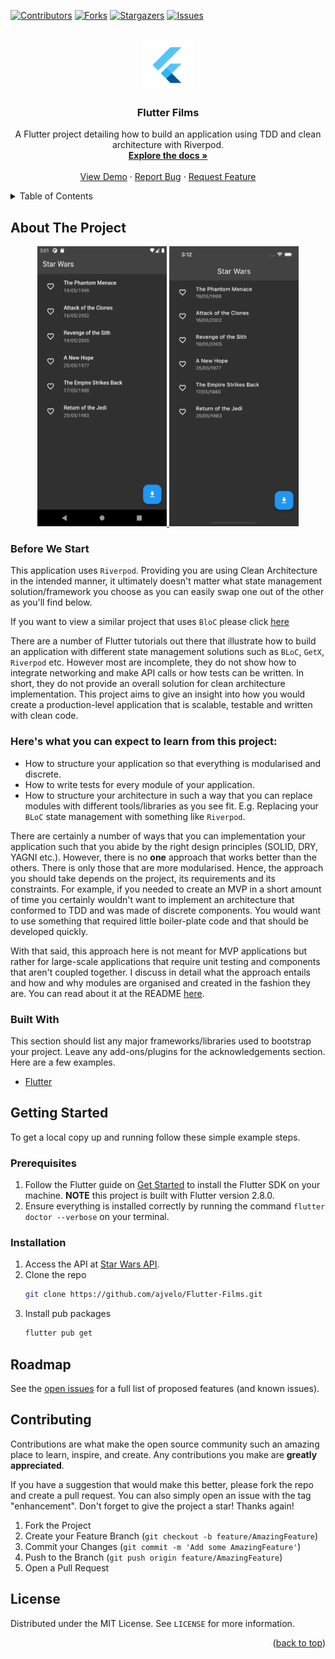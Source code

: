<div id="top"></div>

[![Contributors][contributors-shield]][contributors-url]
[![Forks][forks-shield]][forks-url]
[![Stargazers][stars-shield]][stars-url]
[![Issues][issues-shield]][issues-url]



<!-- PROJECT LOGO -->
<br />
<div align="center">
  <a href="https://github.com/ajvelo/Flutter-Films">
    <img src="web/icons/Icon-192.png" alt="Logo" width="80" height="80">
  </a>

  <h3 align="center">Flutter Films</h3>

  <p align="center">
    A Flutter project detailing how to build an application using TDD and clean architecture with Riverpod.
    <br />
    <a href="https://github.com/ajvelo/Flutter-Films"><strong>Explore the docs »</strong></a>
    <br />
    <br />
    <a href="https://github.com/ajvelo/Flutter-Films">View Demo</a>
    ·
    <a href="https://github.com/ajvelo/Flutter-Films/issues">Report Bug</a>
    ·
    <a href="https://github.com/ajvelo/Flutter-Films/issues">Request Feature</a>
  </p>
</div>



<!-- TABLE OF CONTENTS -->
<details>
  <summary>Table of Contents</summary>
  <ol>
    <li>
      <a href="#about-the-project">About The Project</a>
      <ul>
        <li><a href="#built-with">Built With</a></li>
      </ul>
    </li>
    <li>
      <a href="#getting-started">Getting Started</a>
      <ul>
        <li><a href="#prerequisites">Prerequisites</a></li>
        <li><a href="#installation">Installation</a></li>
      </ul>
    </li>
  </ol>
</details>



## About The Project

<div>
<p align="center">
  <a href="https://github.com/ajvelo/Flutter-Films">
      <img src="screenshots/android/android-home.png" alt="Screenshot" width="207" height="448">
      <img src="screenshots/ios/ios-home.png" alt="Screenshot2" width="207" height="448">
  </a>
</p>
</div>

### Before We Start

This application uses `Riverpod`. Providing you are using Clean Architecture in the intended manner, it ultimately doesn't matter what state management solution/framework you choose as you can easily swap one out of the other as you'll find below.

If you want to view a similar project that uses `BloC` please click <a href="https://github.com/ajvelo/Flutter-News">here</a>

There are a number of Flutter tutorials out there that illustrate how to build an application with different state management solutions such as `BLoC`, `GetX`, `Riverpod` etc. However most are incomplete, they do not show how to integrate networking and make API calls or how tests can be written. In short, they do not provide an overall solution for clean architecture implementation. This project aims to give an insight into how you would create a production-level application that is scalable, testable and written with clean code.

### Here's what you can expect to learn from this project:

* How to structure your application so that everything is modularised and discrete.
* How to write tests for every module of your application.
* How to structure your architecture in such a way that you can replace modules with different tools/libraries as you see fit. E.g. Replacing your `BLoC` state management with something like `Riverpod`.

There are certainly a number of ways that you can implementation your application such that you abide by the right design principles (SOLID, DRY, YAGNI etc.). However, there is no <strong>one</strong> approach that works better than the others. There is only those that are more modularised. Hence, the approach you should take depends on the project, its requirements and its constraints. For example, if you needed to create an MVP in a short amount of time you certainly wouldn't want to implement an architecture that conformed to TDD and was made of discrete components. You would want to use something that required little boiler-plate code and that should be developed quickly.

With that said, this approach here is not meant for MVP applications but rather for large-scale applications that require unit testing and components that aren't coupled together. I discuss in detail what the approach entails and how and why modules are organised and created in the fashion they are. You can read about it at the README <a href="https://github.com/ajvelo/Flutter-Films/tree/master/flutter_Films">here</a>.

### Built With

This section should list any major frameworks/libraries used to bootstrap your project. Leave any add-ons/plugins for the acknowledgements section. Here are a few examples.

* [Flutter](https://flutter.dev)

## Getting Started

To get a local copy up and running follow these simple example steps.

### Prerequisites

1. Follow the Flutter guide on [Get Started](https://docs.flutter.dev/get-started/install) to install the Flutter SDK on your machine. <strong>NOTE</strong> this project is built with Flutter version 2.8.0.
2. Ensure everything is installed correctly by running the command `flutter doctor --verbose` on your terminal.

### Installation

1. Access the API at [Star Wars API](https://www.swapi.tech/).
2. Clone the repo
   ```sh
   git clone https://github.com/ajvelo/Flutter-Films.git
   ```
3. Install pub packages
   ```sh
   flutter pub get
   ```

## Roadmap

See the [open issues](https://github.com/ajvelo/Flutter-Films/issues) for a full list of proposed features (and known issues).

## Contributing

Contributions are what make the open source community such an amazing place to learn, inspire, and create. Any contributions you make are **greatly appreciated**.

If you have a suggestion that would make this better, please fork the repo and create a pull request. You can also simply open an issue with the tag "enhancement".
Don't forget to give the project a star! Thanks again!

1. Fork the Project
2. Create your Feature Branch (`git checkout -b feature/AmazingFeature`)
3. Commit your Changes (`git commit -m 'Add some AmazingFeature'`)
4. Push to the Branch (`git push origin feature/AmazingFeature`)
5. Open a Pull Request

## License

Distributed under the MIT License. See `LICENSE` for more information.

<p align="right">(<a href="#top">back to top</a>)</p>

[contributors-shield]: https://img.shields.io/github/contributors/ajvelo/Flutter-Films.svg?style=for-the-badge
[contributors-url]: https://github.com/ajvelo/Flutter-Films/graphs/contributors
[forks-shield]: https://img.shields.io/github/forks/ajvelo/Flutter-Films.svg?style=for-the-badge
[forks-url]: https://github.com/ajvelo/Flutter-Films/network/members
[stars-shield]: https://img.shields.io/github/stars/ajvelo/Flutter-Films.svg?style=for-the-badge
[stars-url]: https://github.com/ajvelo/Flutter-Films/stargazers
[issues-shield]: https://img.shields.io/github/issues/ajvelo/Flutter-Films.svg?style=for-the-badge
[issues-url]: https://github.com/ajvelo/Flutter-Films/issues

